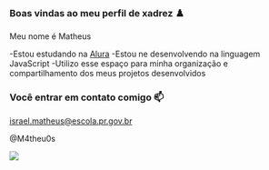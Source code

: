  ### Boas vindas ao meu perfil de xadrez ♟️

Meu nome é Matheus 

-Estou estudando na [Alura](https://www.alura.com.br)
-Estou ne desenvolvendo na linguagem JavaScript
-Utilizo esse espaço para minha organização e compartilhamento dos meus projetos desenvolvidos

### Você entrar em contato comigo 📫

israel.matheus@escola.pr.gov.br

@M4theu0s

![](https://tenor.com/pt-BR/view/moonriver-movr-gif-22054853)
